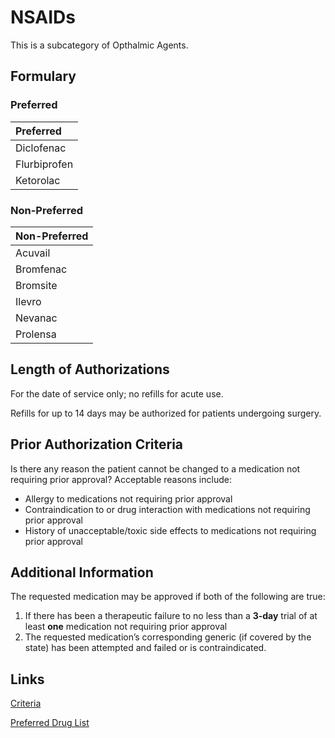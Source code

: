 # NSAIDs

This is a subcategory of Opthalmic Agents.

## Formulary

### Preferred

| Preferred    |
| :----------- |
| Diclofenac   |
| Flurbiprofen |
| Ketorolac    |

### Non-Preferred

| Non-Preferred |
| :------------ |
| Acuvail       |
| Bromfenac     |
| Bromsite      |
| Ilevro        |
| Nevanac       |
| Prolensa      |

## Length of Authorizations

For the date of service only; no refills for acute use.

Refills for up to 14 days may be authorized for patients undergoing surgery.

## Prior Authorization Criteria

Is there any reason the patient cannot be changed to a medication not requiring prior approval? Acceptable reasons include:

-   Allergy to medications not requiring prior approval
-   Contraindication to or drug interaction with medications not requiring prior approval
-   History of unacceptable/toxic side effects to medications not requiring prior approval

## Additional Information

The requested medication may be approved if both of the following are true:

1.  If there has been a therapeutic failure to no less than a **3-day** trial of at least **one** medication not requiring prior approval
2.  The requested medication’s corresponding generic (if covered by the state) has been attempted and failed or is contraindicated.

## Links

[Criteria](https://pharmacy.medicaid.ohio.gov/sites/default/files/20221001_UPDL_Criteria_APPROVED.pdf#page=86)

[Preferred Drug List](https://pharmacy.medicaid.ohio.gov/sites/default/files/20221001_UPDL_APPROVED_.pdf#page=29)
